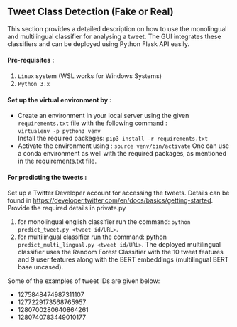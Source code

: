## Tweet Class Detection (Fake or Real)

This section provides a detailed description on how to use the monolingual and multilingual classifier for analysing a tweet. 
The GUI integrates these classifiers and can be deployed using Python Flask API easily. 

#### Pre-requisites :
1. `Linux` system (WSL works for Windows Systems)
2. `Python 3.x`

#### Set up the virtual environment by :
-  Create an environment in your local server using the given `requirements.txt` file with the following command :  
`virtualenv -p python3 venv`  
Install the required packeges:
`pip3 install -r requirements.txt`
-  Activate the environment using :
`source venv/bin/activate`
One can use a conda environment as well with the required packages, as mentioned in the requirements.txt file.

#### For predicting the tweets : 
Set up a Twitter Developer account for accessing the tweets. Details can be found in https://developer.twitter.com/en/docs/basics/getting-started.
Provide the required details in private.py
1. for monolingual english classifier run the command: `python predict_tweet.py <tweet id/URL>`.
2. for multilingual classifier run the command: python `predict_multi_lingual.py <tweet id/URL>`.
The deployed multilingual classifier uses the Random Forest Classifier with the 10 tweet features and 9 user features along with the BERT embeddings (multilingual BERT base uncased).  

Some of the examples of tweet IDs are given below:
- 1275848474987311107 
- 1277229173568765957
- 1280700280640864261
- 1280740783449010177
